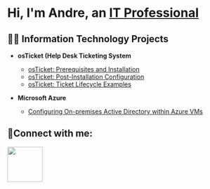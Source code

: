 # Hi, I'm Andre, an [IT Professional](https://www.linkedin.com/in/andrejarboeII)  

## 👨‍💻 Information Technology Projects

- **osTicket (Help Desk Ticketing System**
  - [osTicket: Prerequisites and Installation](https://github.com/andrejarboe/osticket-prereqs/blob/main/README.md)
  - [osTicket: Post-Installation Configuration](https://github.com/andrejarboe/osTicket-post-install-config/blob/main/README.md)
  - [osTicket: Ticket Lifecycle Examples](https://github.com/andrejarboe/osTicket-lifecycle/blob/main/README.md)

- **Microsoft Azure**
  - [Configuring On-premises Active Directory within Azure VMs](https://github.com/andrejarboe/configure-ad/blob/main/README.md)
<!--
  - [Network Security Groups (NSGs) and Inspecting Network Protocols](https://github.com/andrejarboe/azure-network-protocols) 
-->

## 🤳Connect with me:

<img src="https://cdn.jsdelivr.net/npm/simple-icons@v3/icons/linkedin.svg" width="80" height="80" />
